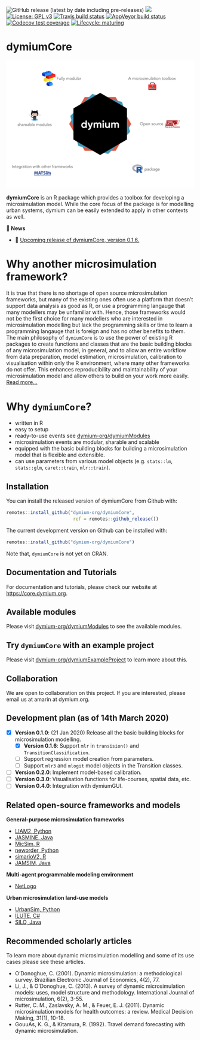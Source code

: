 
<!-- README.md is generated from README.Rmd. Please edit that file -->

<!-- badges: start -->

![GitHub release (latest by date including
pre-releases)](https://img.shields.io/github/v/release/dymium-org/dymiumCore?include_prereleases)
[![](https://img.shields.io/badge/devel%20version-0.1.6.9000-blue.svg)](https://github.com/dymium-org/dymiumCore)
[![License: GPL
v3](https://img.shields.io/badge/License-GPL%20v3-blue.svg)](https://www.gnu.org/licenses/gpl-3.0)
[![Travis build
status](https://travis-ci.org/dymium-org/dymiumCore.svg?branch=master)](https://travis-ci.org/dymium-org/dymiumCore)
[![AppVeyor build
status](https://ci.appveyor.com/api/projects/status/qhjt91cg08ob7s16/branch/master?svg=true)](https://ci.appveyor.com/project/asiripanich/dymiumcore/branch/master)
[![Codecov test
coverage](https://codecov.io/gh/dymium-org/dymiumCore/branch/master/graph/badge.svg)](https://codecov.io/gh/dymium-org/dymiumCore?branch=master)
[![Lifecycle:
maturing](https://img.shields.io/badge/lifecycle-maturing-blue.svg)](https://www.tidyverse.org/lifecycle/#maturing)
<!-- [![CRAN_Download_Badge](http://cranlogs.r-pkg.org/badges/dymiumCore)](https://CRAN.R-project.org/package=dymiumCore) -->
<!-- badges: end -->

# dymiumCore

<img src="man/figures/dymium-banner.png" align="centre" />

**dymiumCore** is an R package which provides a toolbox for developing a
microsimulation model. While the core focus of the package is for
modelling urban systems, dymium can be easily extended to apply in other
contexts as well.

**:newspaper: News**

  - :tada: [Upcoming release of dymiumCore,
    version 0.1.6.](https://blog.amarin.dev/posts/dymiumcore-version-0-1-6-release/)

# Why another microsimulation framework?

It is true that there is no shortage of open source microsimulation
frameworks, but many of the existing ones often use a platform that
doesn’t support data analysis as good as R, or use a programming
langauge that many modellers may be unfamiliar with. Hence, those
frameworks would not be the first choice for many modellers who are
interested in microsimulation modelling but lack the programming skills
or time to learn a programming langauge that is foreign and has no other
benefits to them. The main philosophy of `dymiumCore` is to use the
power of existing R packages to create functions and classes that are
the basic building blocks of any microsimulation model, in general, and
to allow an entire workflow from data preparation, model estimation,
microsimulation, calibration to visualisation within only the R
environment, where many other frameworks do not offer. This enhances
reproducibility and maintainability of your microsimulation model and
allow others to build on your work more easily. [Read
more…](https://core.dymium.org/articles/why-another-microsim.html)

# Why `dymiumCore`?

  - written in R
  - easy to setup
  - ready-to-use events see
    [dymium-org/dymiumModules](https://github.com/dymium-org/dymiumModules)
  - microsimulation events are modular, sharable and scalable
  - equipped with the basic building blocks for building a
    microsimulation model that is flexible and extensible.
  - can use parameters from various model objects (e.g. `stats::lm`,
    `stats::glm`, `caret::train`, `mlr::train`).

## Installation

You can install the released version of dymiumCore from Github with:

``` r
remotes::install_github("dymium-org/dymiumCore", 
                         ref = remotes::github_release())
```

The current development version on Github can be installed with:

``` r
remotes::install_github("dymium-org/dymiumCore")
```

Note that, `dymiumCore` is not yet on CRAN.

## Documentation and Tutorials

For documentation and tutorials, please check our website at
<https://core.dymium.org>.

## Available modules

Please visit
[dymium-org/dymiumModules](https://github.com/dymium-org/dymiumModules)
to see the available modules.

## Try `dymiumCore` with an example project

Please visit
[dymium-org/dymiumExampleProject](https://github.com/dymium-org/dymiumExampleProject)
to learn more about this.

## Collaboration

We are open to collaboration on this project. If you are interested,
please email us at amarin at dymium.org.

## Development plan (as of 14th March 2020)

  - [x] **Version 0.1.0**: (21 Jan 2020) Release all the basic building
    blocks for microsimulation modelling.
      - [x] **Version 0.1.6**: Support `mlr` in `transision()` and
        `TransitionClassification`.
      - [ ] Support regression model creation from parameters.
      - [ ] Support `mlr3` and `mlogit` model objects in the Transition
        classes.
  - [ ] **Version 0.2.0**: Implement model-based calibration.
  - [ ] **Version 0.3.0**: Visualisation functions for life-courses,
    spatial data, etc.
  - [ ] **Version 0.4.0**: Integration with dymiumGUI.

## Related open-source frameworks and models

**General-purpose microsimulation frameworks**

  - [LIAM2, Python](https://github.com/liam2/liam2)
  - [JASMINE, Java](http://www.jas-mine.net/)
  - [MicSim,
    R](https://cran.r-project.org/web/packages/MicSim/index.html)
  - [neworder, Python](https://github.com/virgesmith/neworder)
  - [simarioV2, R](https://github.com/kcha193/simarioV2)
  - [JAMSIM, Java](https://github.com/compassresearchcentre/jamsim)

**Multi-agent programmable modeling environment**

  - [NetLogo](https://ccl.northwestern.edu/netlogo/)

**Urban microsimulation land-use models**

  - [UrbanSim, Python](https://github.com/UDST/urbansim)
  - [ILUTE, C\#](https://github.com/TravelModellingGroup/ILUTE)
  - [SILO, Java](https://github.com/msmobility/silo)

## Recommended scholarly articles

To learn more about dynamic microsimulation modelling and some of its
use cases please see these articles.

  - O’Donoghue, C. (2001). Dynamic microsimulation: a methodological
    survey. Brazilian Electronic Journal of Economics, 4(2), 77.
  - Li, J., & O’Donoghue, C. (2013). A survey of dynamic microsimulation
    models: uses, model structure and methodology. International Journal
    of microsimulation, 6(2), 3-55.
  - Rutter, C. M., Zaslavsky, A. M., & Feuer, E. J. (2011). Dynamic
    microsimulation models for health outcomes: a review. Medical
    Decision Making, 31(1), 10-18.
  - GouuAs, K. G., & Kitamura, R. (1992). Travel demand forecasting with
    dynamic microsimulation.
